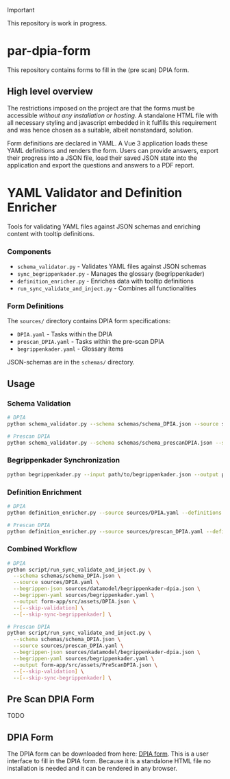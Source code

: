 > [!IMPORTANT]
> This repository is work in progress.

# par-dpia-form

This repository contains forms to fill in the (pre scan) DPIA form.

## High level overview

The restrictions imposed on the project are that the forms must be accessible *without any installation
or hosting*. A standalone HTML file with all necessary styling and javascript embedded in it fulfills
this requirement and was hence chosen as a suitable, albeit nonstandard, solution.

Form definitions are declared in YAML. A Vue 3 application loads these YAML definitions and renders
the form. Users can provide answers, export their progress into a JSON file, load their saved JSON state
into the application and export the questions and answers to a PDF report.

# YAML Validator and Definition Enricher

Tools for validating YAML files against JSON schemas and enriching content with tooltip definitions.

### Components

- `schema_validator.py` - Validates YAML files against JSON schemas
- `sync_begrippenkader.py` - Manages the glossary (begrippenkader) 
- `definition_enricher.py` - Enriches data with tooltip definitions
- `run_sync_validate_and_inject.py` - Combines all functionalities

### Form Definitions

The `sources/` directory contains DPIA form specifications:
- `DPIA.yaml` - Tasks within the DPIA
- `prescan_DPIA.yaml` - Tasks within the pre-scan DPIA 
- `begrippenkader.yaml` - Glossary items

JSON-schemas are in the `schemas/` directory.

## Usage

### Schema Validation

```bash
# DPIA
python schema_validator.py --schema schemas/schema_DPIA.json --source sources/DPIA.yaml --output form-app/src/assets/DPIA.json

# Prescan DPIA
python schema_validator.py --schema schemas/schema_prescanDPIA.json --source sources/prescan_DPIA.yaml --output form-app/src/assets/PreScanDPIA.json
```

### Begrippenkader Synchronization

```bash
python begrippenkader.py --input path/to/begrippenkader.json --output path/to/begrippenkader.yaml [--existing path/to/existing_begrippenkader.yaml]
```

### Definition Enrichment

```bash
# DPIA
python definition_enricher.py --source sources/DPIA.yaml --definitions sources/begrippenkader.yaml --output form-app/src/assets/DPIA.json

# Prescan DPIA
python definition_enricher.py --source sources/prescan_DPIA.yaml --definitions sources/begrippenkader.yaml --output form-app/src/assets/DPIA.json
```

### Combined Workflow

```bash
# DPIA
python script/run_sync_validate_and_inject.py \
  --schema schemas/schema_DPIA.json \
  --source sources/DPIA.yaml \
  --begrippen-json sources/datamodel/begrippenkader-dpia.json \
  --begrippen-yaml sources/begrippenkader.yaml \
  --output form-app/src/assets/DPIA.json \
  --[--skip-validation] \
  --[--skip-sync-begrippenkader] \

# Prescan DPIA
python script/run_sync_validate_and_inject.py \
  --schema schemas/schema_DPIA.json \
  --source sources/prescan_DPIA.yaml \
  --begrippen-json sources/datamodel/begrippenkader-dpia.json \
  --begrippen-yaml sources/begrippenkader.yaml \
  --output form-app/src/assets/PreScanDPIA.json \
  --[--skip-validation] \
  --[--skip-sync-begrippenkader] \
```


## Pre Scan DPIA Form

TODO

## DPIA Form

The DPIA form can be downloaded from here: [DPIA form](form-app/dist/index.html). This is a user interface to fill in the DPIA form.
Because it is a standalone HTML file no installation is needed and it can be rendered in any browser.
